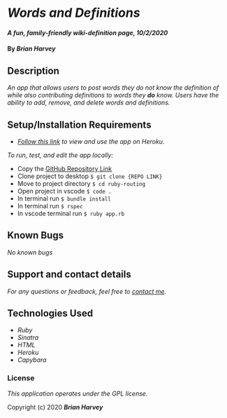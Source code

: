 # _Words and Definitions_

#### _A fun, family-friendly wiki-definition page, 10/2/2020_

#### By _**Brian Harvey**_

## Description
_An app that allows users to post words they do not know the definition of while also contributing definitions to words they __do__ know. Users have the ability to add, remove, and delete words and definitions._

## Setup/Installation Requirements

* _[Follow this link](https://mighty-depths-74804.herokuapp.com/) to view and use the app on Heroku._

_To run, test, and edit the app locally:_

- Copy the [GitHub Repository Link](https://github.com/brianharv/ruby-routing)
- Clone project to desktop <code>$ git clone {REPO LINK}</code>
- Move to project directory <code>$ cd ruby-routing</code>
- Open project in vscode <code>$ code .</code>
- In terminal run <code>$ bundle install</code>
- In terminal run <code>$ rspec</code>
- In vscode terminal run <code>$ ruby app.rb</code>

## Known Bugs

_No known bugs_

## Support and contact details

_For any questions or feedback, feel free to [contact me](mailto:brian.harv3y@gmail.com)._

## Technologies Used

* _Ruby_
* _Sinatra_
* _HTML_
* _Heroku_
* _Capybara_

### License

*_This application operates under the GPL license._*

Copyright (c) 2020 **_Brian Harvey_**